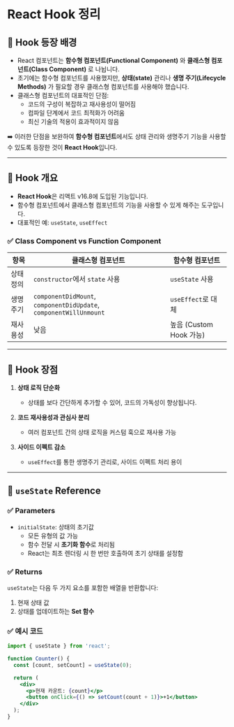 # React Hook 정리

## 🔹 Hook 등장 배경

- React 컴포넌트는 **함수형 컴포넌트(Functional Component)** 와 **클래스형 컴포넌트(Class Component)** 로 나뉩니다.
- 초기에는 함수형 컴포넌트를 사용했지만, **상태(state)** 관리나 **생명 주기(Lifecycle Methods)** 가 필요할 경우 클래스형 컴포넌트를 사용해야 했습니다.
- 클래스형 컴포넌트의 대표적인 단점:
  - 코드의 구성이 복잡하고 재사용성이 떨어짐
  - 컴파일 단계에서 코드 최적화가 어려움
  - 최신 기술의 적용이 효과적이지 않음

➡️ 이러한 단점을 보완하여 **함수형 컴포넌트**에서도 상태 관리와 생명주기 기능을 사용할 수 있도록 등장한 것이 **React Hook**입니다.

---

## 🔹 Hook 개요

- **React Hook**은 리액트 v16.8에 도입된 기능입니다.
- 함수형 컴포넌트에서 클래스형 컴포넌트의 기능을 사용할 수 있게 해주는 도구입니다.
- 대표적인 예: `useState`, `useEffect`

### ✅ Class Component vs Function Component

| 항목 | 클래스형 컴포넌트 | 함수형 컴포넌트 |
|------|------------------|------------------|
| 상태 정의 | `constructor`에서 `state` 사용 | `useState` 사용 |
| 생명 주기 | `componentDidMount`, `componentDidUpdate`, `componentWillUnmount` | `useEffect`로 대체 |
| 재사용성 | 낮음 | 높음 (Custom Hook 가능) |

---

## 🔹 Hook 장점

1. **상태 로직 단순화**
   - 상태를 보다 간단하게 추가할 수 있어, 코드의 가독성이 향상됩니다.

2. **코드 재사용성과 관심사 분리**
   - 여러 컴포넌트 간의 상태 로직을 커스텀 훅으로 재사용 가능

3. **사이드 이펙트 감소**
   - `useEffect`를 통한 생명주기 관리로, 사이드 이펙트 처리 용이

---

## 🔹 `useState` Reference

### ✅ Parameters

- `initialState`: 상태의 초기값  
  - 모든 유형의 값 가능
  - 함수 전달 시 **초기화 함수**로 처리됨  
  - React는 최초 렌더링 시 한 번만 호출하여 초기 상태를 설정함

### ✅ Returns

`useState`는 다음 두 가지 요소를 포함한 배열을 반환합니다:

1. 현재 상태 값
2. 상태를 업데이트하는 **Set 함수**

### ✅ 예시 코드
```jsx
import { useState } from 'react';

function Counter() {
  const [count, setCount] = useState(0);

  return (
    <div>
      <p>현재 카운트: {count}</p>
      <button onClick={() => setCount(count + 1)}>+1</button>
    </div>
  );
}
